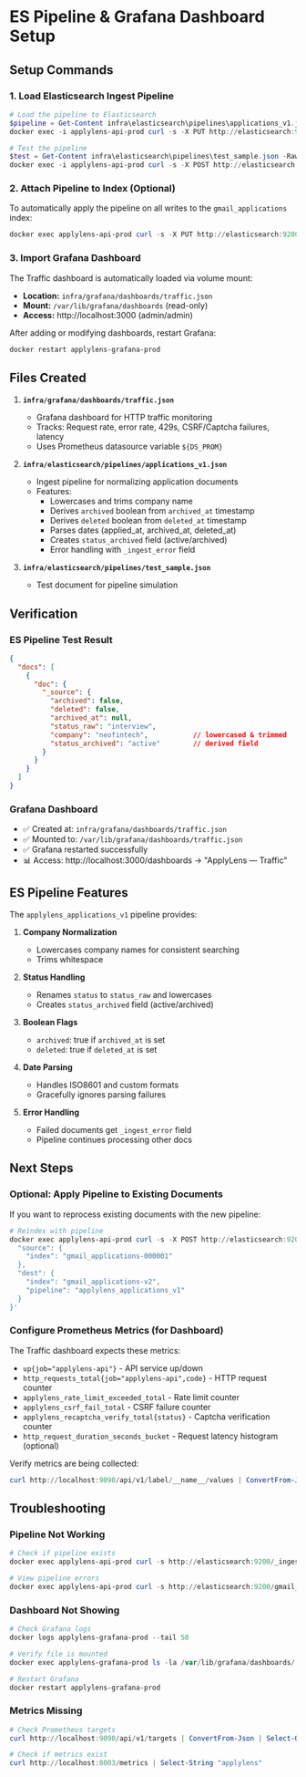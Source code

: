 # ES Pipeline & Grafana Dashboard Setup

## Setup Commands

### 1. Load Elasticsearch Ingest Pipeline

```powershell
# Load the pipeline to Elasticsearch
$pipeline = Get-Content infra\elasticsearch\pipelines\applications_v1.json -Raw
docker exec -i applylens-api-prod curl -s -X PUT http://elasticsearch:9200/_ingest/pipeline/applylens_applications_v1 -H 'Content-Type: application/json' -d $pipeline

# Test the pipeline
$test = Get-Content infra\elasticsearch\pipelines\test_sample.json -Raw
docker exec -i applylens-api-prod curl -s -X POST http://elasticsearch:9200/_ingest/pipeline/applylens_applications_v1/_simulate -H 'Content-Type: application/json' -d $test | ConvertFrom-Json | ConvertTo-Json -Depth 20
```

### 2. Attach Pipeline to Index (Optional)

To automatically apply the pipeline on all writes to the `gmail_applications` index:

```powershell
docker exec applylens-api-prod curl -s -X PUT http://elasticsearch:9200/gmail_applications-000001/_settings -H 'Content-Type: application/json' -d '{\"index\":{\"default_pipeline\":\"applylens_applications_v1\"}}'
```

### 3. Import Grafana Dashboard

The Traffic dashboard is automatically loaded via volume mount:
- **Location:** `infra/grafana/dashboards/traffic.json`
- **Mount:** `/var/lib/grafana/dashboards` (read-only)
- **Access:** http://localhost:3000 (admin/admin)

After adding or modifying dashboards, restart Grafana:

```powershell
docker restart applylens-grafana-prod
```

## Files Created

1. **`infra/grafana/dashboards/traffic.json`**
   - Grafana dashboard for HTTP traffic monitoring
   - Tracks: Request rate, error rate, 429s, CSRF/Captcha failures, latency
   - Uses Prometheus datasource variable `${DS_PROM}`

2. **`infra/elasticsearch/pipelines/applications_v1.json`**
   - Ingest pipeline for normalizing application documents
   - Features:
     - Lowercases and trims company name
     - Derives `archived` boolean from `archived_at` timestamp
     - Derives `deleted` boolean from `deleted_at` timestamp
     - Parses dates (applied_at, archived_at, deleted_at)
     - Creates `status_archived` field (active/archived)
     - Error handling with `_ingest_error` field

3. **`infra/elasticsearch/pipelines/test_sample.json`**
   - Test document for pipeline simulation

## Verification

### ES Pipeline Test Result
```json
{
  "docs": [
    {
      "doc": {
        "_source": {
          "archived": false,
          "deleted": false,
          "archived_at": null,
          "status_raw": "interview",
          "company": "neofintech",           // lowercased & trimmed
          "status_archived": "active"        // derived field
        }
      }
    }
  ]
}
```

### Grafana Dashboard
- ✅ Created at: `infra/grafana/dashboards/traffic.json`
- ✅ Mounted to: `/var/lib/grafana/dashboards/traffic.json`
- ✅ Grafana restarted successfully
- 📊 Access: http://localhost:3000/dashboards → "ApplyLens — Traffic"

## ES Pipeline Features

The `applylens_applications_v1` pipeline provides:

1. **Company Normalization**
   - Lowercases company names for consistent searching
   - Trims whitespace

2. **Status Handling**
   - Renames `status` to `status_raw` and lowercases
   - Creates `status_archived` field (active/archived)

3. **Boolean Flags**
   - `archived`: true if `archived_at` is set
   - `deleted`: true if `deleted_at` is set

4. **Date Parsing**
   - Handles ISO8601 and custom formats
   - Gracefully ignores parsing failures

5. **Error Handling**
   - Failed documents get `_ingest_error` field
   - Pipeline continues processing other docs

## Next Steps

### Optional: Apply Pipeline to Existing Documents

If you want to reprocess existing documents with the new pipeline:

```powershell
# Reindex with pipeline
docker exec applylens-api-prod curl -s -X POST http://elasticsearch:9200/_reindex -H 'Content-Type: application/json' -d '{
  "source": {
    "index": "gmail_applications-000001"
  },
  "dest": {
    "index": "gmail_applications-v2",
    "pipeline": "applylens_applications_v1"
  }
}'
```

### Configure Prometheus Metrics (for Dashboard)

The Traffic dashboard expects these metrics:
- `up{job="applylens-api"}` - API service up/down
- `http_requests_total{job="applylens-api",code}` - HTTP request counter
- `applylens_rate_limit_exceeded_total` - Rate limit counter
- `applylens_csrf_fail_total` - CSRF failure counter
- `applylens_recaptcha_verify_total{status}` - Captcha verification counter
- `http_request_duration_seconds_bucket` - Request latency histogram (optional)

Verify metrics are being collected:
```powershell
curl http://localhost:9090/api/v1/label/__name__/values | ConvertFrom-Json | Select-Object -ExpandProperty data | Select-String "applylens"
```

## Troubleshooting

### Pipeline Not Working
```powershell
# Check if pipeline exists
docker exec applylens-api-prod curl -s http://elasticsearch:9200/_ingest/pipeline/applylens_applications_v1

# View pipeline errors
docker exec applylens-api-prod curl -s http://elasticsearch:9200/gmail_applications-000001/_search?q=_ingest_error:*
```

### Dashboard Not Showing
```powershell
# Check Grafana logs
docker logs applylens-grafana-prod --tail 50

# Verify file is mounted
docker exec applylens-grafana-prod ls -la /var/lib/grafana/dashboards/

# Restart Grafana
docker restart applylens-grafana-prod
```

### Metrics Missing
```powershell
# Check Prometheus targets
curl http://localhost:9090/api/v1/targets | ConvertFrom-Json | Select-Object -ExpandProperty data

# Check if metrics exist
curl http://localhost:8003/metrics | Select-String "applylens"
```
